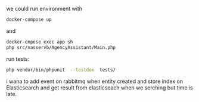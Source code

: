 we could run environment with 
	
```sh
docker-compose up
``` 

and

```sh
docker-cmpose exec app sh 
php src/nasservb/AgencyAssistant/Main.php
```

run tests: 

```sh
php vendor/bin/phpunit  --testdox  tests/ 
```
i wana to add event on rabbitmq when entity created and store index on Elasticsearch and get result from elasticseach when we serching but time is late.

